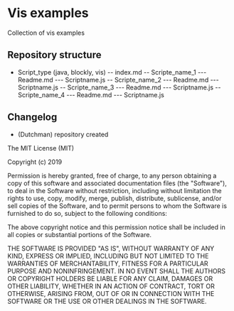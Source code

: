 # Vis examples

Collection of vis examples

## Repository structure

- Script_type (java, blockly, vis)
-- index.md
-- Scripte_name_1
--- Readme.md
--- Scriptname.js
-- Scripte_name_2
--- Readme.md
--- Scriptname.js
-- Scripte_name_3
--- Readme.md
--- Scriptname.js
-- Scripte_name_4
--- Readme.md
--- Scriptname.js

## Changelog

* (Dutchman) repository created

The MIT License (MIT)

Copyright (c) 2019 

Permission is hereby granted, free of charge, to any person obtaining a copy
of this software and associated documentation files (the "Software"), to deal
in the Software without restriction, including without limitation the rights
to use, copy, modify, merge, publish, distribute, sublicense, and/or sell
copies of the Software, and to permit persons to whom the Software is
furnished to do so, subject to the following conditions:

The above copyright notice and this permission notice shall be included in all
copies or substantial portions of the Software.

THE SOFTWARE IS PROVIDED "AS IS", WITHOUT WARRANTY OF ANY KIND, EXPRESS OR
IMPLIED, INCLUDING BUT NOT LIMITED TO THE WARRANTIES OF MERCHANTABILITY,
FITNESS FOR A PARTICULAR PURPOSE AND NONINFRINGEMENT. IN NO EVENT SHALL THE
AUTHORS OR COPYRIGHT HOLDERS BE LIABLE FOR ANY CLAIM, DAMAGES OR OTHER
LIABILITY, WHETHER IN AN ACTION OF CONTRACT, TORT OR OTHERWISE, ARISING FROM,
OUT OF OR IN CONNECTION WITH THE SOFTWARE OR THE USE OR OTHER DEALINGS IN THE
SOFTWARE.